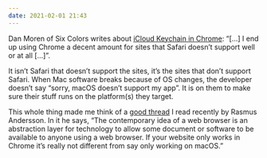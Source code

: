 ```yaml
---
date: 2021-02-01 21:43
---
```


Dan Moren of Six Colors writes about [iCloud Keychain in Chrome](https://sixcolors.com/post/2021/02/icloud-keychain-comes-to-chrome-but-sadly-only-on-windows/): “[...] I end up using Chrome a decent amount  for sites that Safari doesn’t support well or at all [...]”.

It isn’t Safari that doesn’t support the sites, it’s the sites that don’t support Safari. When Mac software breaks because of OS changes, the developer doesn’t say “sorry, macOS doesn’t support my app”. It is on them to make sure their stuff runs on the platform(s) they target.

This whole thing made me think of a [good thread](https://twitter.com/rsms/status/1354091670254481411) I read recently by Rasmus Andersson. In it he says, “The contemporary idea of a web browser is an abstraction layer for technology to allow some document or software to be available to anyone using a web browser. If your website only works in Chrome it’s really not different from say only working on macOS.”
